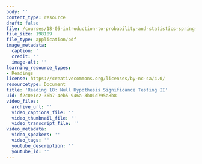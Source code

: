 ```yaml
---
body: ''
content_type: resource
draft: false
file: /courses/18-05-introduction-to-probability-and-statistics-spring-2022/mit18_05_s22_class18-prep.pdf
file_size: 198109
file_type: application/pdf
image_metadata:
  caption: ''
  credit: ''
  image-alt: ''
learning_resource_types:
- Readings
license: https://creativecommons.org/licenses/by-nc-sa/4.0/
resourcetype: Document
title: 'Reading 18: Null Hypothesis Significance Testing II'
uid: f2c0e1e2-36b7-4eb5-946a-3b01d795a8b8
video_files:
  archive_url: ''
  video_captions_file: ''
  video_thumbnail_file: ''
  video_transcript_file: ''
video_metadata:
  video_speakers: ''
  video_tags: ''
  youtube_description: ''
  youtube_id: ''
---
```

